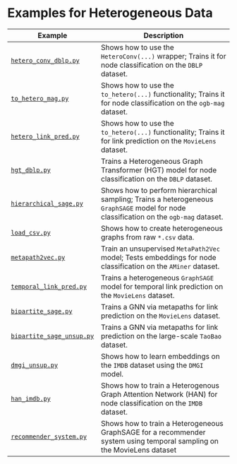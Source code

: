 # Examples for Heterogeneous Data

| Example                                                | Description                                                                                                                            |
| ------------------------------------------------------ | -------------------------------------------------------------------------------------------------------------------------------------- |
| [`hetero_conv_dblp.py`](./hetero_conv_dblp.py)         | Shows how to use the `HeteroConv(...)` wrapper; Trains it for node classification on the `DBLP` dataset.                               |
| [`to_hetero_mag.py`](./to_hetero_mag.py)               | Shows how to use the `to_hetero(...)` functionality; Trains it for node classification on the `ogb-mag` dataset.                       |
| [`hetero_link_pred.py`](./hetero_link_pred.py)         | Shows how to use the `to_hetero(...)` functionality; Trains it for link prediction on the `MovieLens` dataset.                         |
| [`hgt_dblp.py`](./hgt_dblp.py)                         | Trains a Heterogeneous Graph Transformer (HGT) model for node classification on the `DBLP` dataset.                                    |
| [`hierarchical_sage.py`](./hierarchical_sage.py)       | Shows how to perform hierarchical sampling; Trains a heterogeneous `GraphSAGE` model for node classification on the `ogb-mag` dataset. |
| [`load_csv.py`](./load_csv.py)                         | Shows how to create heterogeneous graphs from raw `*.csv` data.                                                                        |
| [`metapath2vec.py`](./metapath2vec.py)                 | Train an unsupervised `MetaPath2Vec` model; Tests embeddings for node classification on the `AMiner` dataset.                          |
| [`temporal_link_pred.py`](./temporal_link_pred.py)     | Trains a heterogeneous `GraphSAGE` model for temporal link prediction on the `MovieLens` dataset.                                      |
| [`bipartite_sage.py`](./bipartite_sage.py)             | Trains a GNN via metapaths for link prediction on the `MovieLens` dataset.                                                             |
| [`bipartite_sage_unsup.py`](./bipartite_sage_unsup.py) | Trains a GNN via metapaths for link prediction on the large-scale `TaoBao` dataset.                                                    |
| [`dmgi_unsup.py`](./dmgi_unsup.py)                     | Shows how to learn embeddings on the `IMDB` dataset using the `DMGI` model.                                                            |
| [`han_imdb.py`](./han_imdb.py)                         | Shows how to train a Heterogenous Graph Attention Network (HAN) for node classification on the `IMDB` dataset.                         |
| [`recommender_system.py`](./recommender_system.py)     | Shows how to train a Heterogeneous GraphSAGE for a recommender system using temporal sampling on the MovieLens dataset                 |

